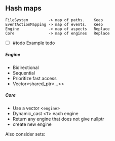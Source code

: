 

## Hash maps

	FileSystem         -> map of paths.    Keep
	EventActionMapping -> map of events.   Keep
	Engine             -> map of aspects   Replace
	Core               -> map of engines   Replace
- [ ] #todo Example todo
##### Engine
* Bidirectional
* Sequential
* Prioritize fast access
* Vector<shared_ptr<...>>

##### Core
* Use a vector <`engine`>
* Dynamic_cast <`T`> each engine
* Return any engine that does not give nullptr
* create new engine

Also consider sets: 
